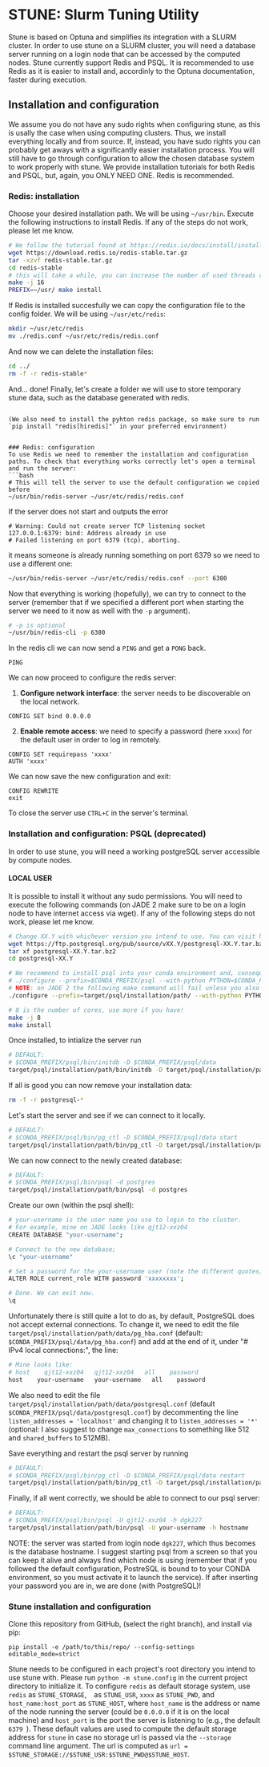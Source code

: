 # STUNE: Slurm Tuning Utility
Stune is based on Optuna and simplifies its integration with a SLURM cluster.
In order to use stune on a SLURM cluster, you will need a database server running on a login node that can be accessed by the computed nodes. Stune currently support Redis and PSQL. It is recommended to use Redis as it is easier to install and, accordinly to the Optuna documentation, faster during execution.

## Installation and configuration
We assume you do not have any sudo rights when configuring stune, as this is usally the case when using computing clusters. Thus, we install everything locally and from source. If, instead, you have sudo rights you can probably get aways with a significantly easier installation process. You will still have to go through configuration to allow the chosen database system to work properly with stune. We provide installation tutorials for both Redis and PSQL, but, again, you ONLY NEED ONE. Redis is recommended.

### Redis: installation
Choose your desired installation path. We will be using `~/usr/bin`. Execute the following instructions to install Redis. If any of the steps do not work, please let me know.

```bash
# We follow the tutorial found at https://redis.io/docs/install/install-redis/install-redis-from-source/
wget https://download.redis.io/redis-stable.tar.gz
tar -xzvf redis-stable.tar.gz
cd redis-stable
# this will take a while, you can increase the number of used threads via the flag -j
make -j 16
PREFIX=~/usr/ make install
```
If Redis is installed succesfully we can copy the configuration file to the config folder. We will be using `~/usr/etc/redis`:
```bash
mkdir ~/usr/etc/redis
mv ./redis.conf ~/usr/etc/redis/redis.conf
```
And now we can delete the installation files:
```bash
cd ../
rm -f -r redis-stable*
```
And... done!
Finally, let's create a folder we will use to store temporary stune data, such as the database generated with redis.
```

(We also need to install the pyhton redis package, so make sure to run `pip install "redis[hiredis]"` in your preferred environment)


### Redis: configuration
To use Redis we need to remember the installation and configuration paths. To check that everything works correctly let's open a terminal and run the server:
```bash
# This will tell the server to use the default configuration we copied before
~/usr/bin/redis-server ~/usr/etc/redis/redis.conf
```
If the server does not start and outputs the error
```
# Warning: Could not create server TCP listening socket 127.0.0.1:6379: bind: Address already in use
# Failed listening on port 6379 (tcp), aborting.
```
it means someone is already running something on port 6379 so we need to use a different one:
```bash
~/usr/bin/redis-server ~/usr/etc/redis/redis.conf --port 6380
```
Now that everything is working (hopefully), we can try to connect to the server (remember that if we specified a different port when starting the server we need to it now as well with the `-p` argument).
```bash
# -p is optional
~/usr/bin/redis-cli -p 6380
```
In the redis cli we can now send a `PING` and get a `PONG` back.
```
PING
```

We can now proceed to configure the redis server:
1. **Configure network interface**: the server needs to be discoverable on the local network.
```
CONFIG SET bind 0.0.0.0
```
2. **Enable remote access**: we need to specify a password (here `xxxx`) for the default user in order to log in remotely.
```
CONFIG SET requirepass 'xxxx'
AUTH 'xxxx'
```
We can now save the new configuration and exit:
```
CONFIG REWRITE
exit
```

To close the server use `CTRL+C` in the server's terminal.


### Installation and configuration: PSQL (deprecated)
In order to use stune, you will need a working postgreSQL server accessible by compute nodes.

#### LOCAL USER
It is possible to install it without any sudo permissions.
You will need to execute the following commands (on JADE 2 make sure to be on a login node to have internet access via wget). If any of the following steps do not work, please let me know.

```bash
# Change XX.Y with whichever version you intend to use. You can visit https://ftp.postgresql.org/pub/source/ to find the most recent one (currently 16.0).
wget https://ftp.postgresql.org/pub/source/vXX.Y/postgresql-XX.Y.tar.bz2
tar xf postgresql-XX.Y.tar.bz2
cd postgresql-XX.Y

# We recommend to install psql into your conda environment and, consequently, use `$CONDA_PREFIX/psql` for `prefix` and `$CONDA_PREFIX/bin/python` for `with-python PYTHON=`:
# ./configure --prefix=$CONDA_PREFIX/psql --with-python PYTHON=$CONDA_PREFIX/bin/python --without-readline --without-icu
# NOTE: on JADE 2 the following make command will fail unless you also set `--without-readline` and ` --without-icu` so it is specified by default. It could be that other systems have, instead, the required libraries to avoid those exclusions.
./configure --prefix=target/psql/installation/path/ --with-python PYTHON=path/to/python/installation --without-readline --without-icu

# 8 is the number of cores, use more if you have!
make -j 8
make install
```
Once installed, to intialize the server run
```bash
# DEFAULT:
# $CONDA_PREFIX/psql/bin/initdb -D $CONDA_PREFIX/psql/data
target/psql/installation/path/bin/initdb -D target/psql/installation/path/data
```

If all is good you can now remove your installation data:
```bash
rm -f -r postgresql-*
```

Let's start the server and see if we can connect to it locally.

```bash
# DEFAULT:
# $CONDA_PREFIX/psql/bin/pg_ctl -D $CONDA_PREFIX/psql/data start
target/psql/installation/path/bin/pg_ctl -D target/psql/installation/path/data start

```

We can now connect to the newly created database:

```bash
# DEFAULT:
# $CONDA_PREFIX/psql/bin/psql -d postgres
target/psql/installation/path/bin/psql -d postgres
```

Create our own (within the psql shell):

```bash
# your-username is the user name you use to login to the cluster.
# For example, mine on JADE looks like qjt12-xxz04
CREATE DATABASE "your-username";

# Connect to the new database;
\c "your-username"

# Set a password for the your-username user (note the different quotes)
ALTER ROLE current_role WITH password 'xxxxxxxx';

# Done. We can exit now.
\q
```

Unfortunately there is still quite a lot to do as, by default, PostgreSQL does not accept external connections. To change it, we need to edit the file `target/psql/installation/path/data/pg_hba.conf` (default: `$CONDA_PREFIX/psql/data/pg_hba.conf`) and add at the end of it, under "# IPv4 local connections:", the line:
```bash
# Mine looks like:
# host    qjt12-xxz04   qjt12-xxz04   all    password
host    your-username   your-username   all    password
```

We also need to edit the file `target/psql/installation/path/data/postgresql.conf` (default `$CONDA_PREFIX/psql/data/postgresql.conf`) by decommenting the line `listen_addresses = 'localhost'` and changing it to `listen_addresses = '*'` (optional: I also suggest to change `max_connections` to something like 512 and `shared_buffers` to 512MB).

Save everything and restart the psql server by running
```bash
# DEFAULT:
# $CONDA_PREFIX/psql/bin/pg_ctl -D $CONDA_PREFIX/psql/data restart
target/psql/installation/path/bin/pg_ctl -D target/psql/installation/path/data restart
```

Finally, if all went correctly, we should be able to connect to our psql server:
```bash
# DEFAULT:
# $CONDA_PREFIX/psql/bin/psql -U qjt12-xxz04 -h dgk227
target/psql/installation/path/bin/psql -U your-username -h hostname
```
NOTE: the server was started from login node `dgk227`, which thus becomes is the database hostname. I suggest starting psql from a screen so that you can keep it alive and always find which node is using (remember that if you followed the default configuration, PostreSQL is bound to to your CONDA environment, so you must activate it to launch the service).
If after inserting your password you are in, we are done (with PostgreSQL)!


### Stune installation and configuration

Clone this repository from GitHub, (select the right branch), and install via pip:
```
pip install -e /path/to/this/repo/ --config-settings editable_mode=strict
```

Stune needs to be configured in each project's root directory you intend to use stune with. Please run `python -m stune.config` in the current project directory to initialize it. To configure `redis` as default storage system, use `redis` as `STUNE_STORAGE`, ` ` as `STUNE_USR`, `xxxx` as `STUNE_PWD`, and `host_name:host_port` as `STUNE_HOST`, where `host_name` is the address or name of the node running the server (could be `0.0.0.0` if it is on the local machine) and `host_port` is the port the server is listening to (e.g., the default `6379 `). These default values are used to compute the default storage address for `stune` in case no storage url is passed via the `--storage` command line argument. The url is computed as `url = $STUNE_STORAGE://$STUNE_USR:$STUNE_PWD@$STUNE_HOST`.